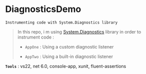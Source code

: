 # DiagnosticsDemo
```
Instrumenting code with System.Diagnostics library
```

> In this repo, i m using [System.Diagnostics](https://learn.microsoft.com/en-us/dotnet/core/diagnostics/diagnosticsource-diagnosticlistener) library in order to instrument code :
>
> - `AppOne` : Using a custom diagnostic listener
>
> - `AppTwo` : Using a built-in diagnostic listener
>
>

**`Tools`** : vs22, net 6.0, console-app, xunit, fluent-assertions

